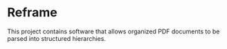 # Reframe

This project contains software that allows organized PDF documents to be parsed into structured hierarchies.
